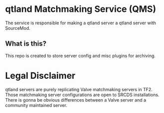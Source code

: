 # qtland Matchmaking Service (QMS)
The service is responsible for making a qtland server a qtland server with SourceMod.

## What is this?
This repo is created to store server config and misc plugins for archiving.

# Legal Disclaimer
qtland servers are purely replicating Valve matchmaking servers in TF2. Those matchmaking server configurations are open to SRCDS installations. There is gonna be obvious differences between a Valve server and a community maintained server.
